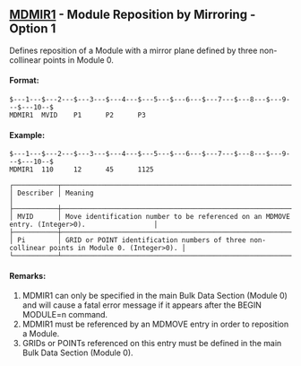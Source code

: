 ## [MDMIR1](https://nexus.hexagon.com/documentationcenter/bundle/MSC_Nastran_2022.4/page/Nastran_Combined_Book/qrg/bulkno/TOC.MDMIR1.xhtml) - Module Reposition by Mirroring - Option 1

Defines reposition of a Module with a mirror plane defined by three non-collinear points in Module 0.

#### Format:

```nastran
$---1---$---2---$---3---$---4---$---5---$---6---$---7---$---8---$---9---$---10--$
MDMIR1  MVID    P1      P2      P3                                              
```

#### Example:

```nastran
$---1---$---2---$---3---$---4---$---5---$---6---$---7---$---8---$---9---$---10--$
MDMIR1  110     12      45      1125                                            
```

```text
┌───────────┬──────────────────────────────────────────────────────────────────────────────────────────────┐
│ Describer │ Meaning                                                                                      │
├───────────┼──────────────────────────────────────────────────────────────────────────────────────────────┤
│ MVID      │ Move identification number to be referenced on an MDMOVE entry. (Integer>0).                 │
├───────────┼──────────────────────────────────────────────────────────────────────────────────────────────┤
│ Pi        │ GRID or POINT identification numbers of three non-collinear points in Module 0. (Integer>0). │
└───────────┴──────────────────────────────────────────────────────────────────────────────────────────────┘
```

#### Remarks:

1. MDMIR1 can only be specified in the main Bulk Data Section (Module 0) and will cause a fatal error message if it appears after the BEGIN MODULE=n command.
2. MDMIR1 must be referenced by an MDMOVE entry in order to reposition a Module.
3. GRIDs or POINTs referenced on this entry must be defined in the main Bulk Data Section (Module 0).
